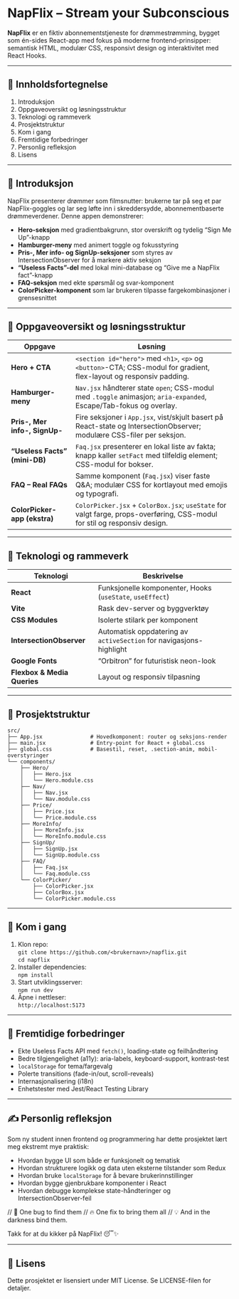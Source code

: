 # NapFlix – Stream your Subconscious

**NapFlix** er en fiktiv abonnementstjeneste for drømmestrømming, bygget som én-sides React-app med fokus på moderne frontend-prinsipper: semantisk HTML, modulær CSS, responsivt design og interaktivitet med React Hooks.

---

## 📖 Innholdsfortegnelse  
1. Introduksjon  
2. Oppgaveoversikt og løsningsstruktur  
3. Teknologi og rammeverk  
4. Prosjektstruktur  
5. Kom i gang  
6. Fremtidige forbedringer  
7. Personlig refleksjon  
8. Lisens  

---

## 📝 Introduksjon  
NapFlix presenterer drømmer som filmsnutter: brukerne tar på seg et par NapFlix-goggles og lar seg løfte inn i skreddersydde, abonnementbaserte drømmeverdener. Denne appen demonstrerer:  
- **Hero-seksjon** med gradientbakgrunn, stor overskrift og tydelig “Sign Me Up”-knapp  
- **Hamburger-meny** med animert toggle og fokusstyring  
- **Pris-, Mer info- og SignUp-seksjoner** som styres av IntersectionObserver for å markere aktiv seksjon  
- **“Useless Facts”-del** med lokal mini-database og “Give me a NapFlix fact”-knapp  
- **FAQ-seksjon** med ekte spørsmål og svar-komponent  
- **ColorPicker-komponent** som lar brukeren tilpasse fargekombinasjoner i grensesnittet  

---

## 🧾 Oppgaveoversikt og løsningsstruktur  

| Oppgave                        | Løsning                                                                                                                 |
|--------------------------------|-------------------------------------------------------------------------------------------------------------------------|
| **Hero + CTA**                 | `<section id="hero">` med `<h1>`, `<p>` og `<button>`-CTA; CSS-modul for gradient, flex-layout og responsiv padding.   |
| **Hamburger-meny**             | `Nav.jsx` håndterer state `open`; CSS-modul med `.toggle` animasjon; `aria-expanded`, Escape/Tab-fokus og overlay.      |
| **Pris-, Mer info-, SignUp-**  | Fire seksjoner i `App.jsx`, vist/skjult basert på React-state og IntersectionObserver; modulære CSS-filer per seksjon. |
| **“Useless Facts” (mini-DB)**  | `Faq.jsx` presenterer en lokal liste av fakta; knapp kaller `setFact` med tilfeldig element; CSS-modul for bokser.     |
| **FAQ – Real FAQs**            | Samme komponent (`Faq.jsx`) viser faste Q&A; modulær CSS for kortlayout med emojis og typografi.                      |
| **ColorPicker-app (ekstra)**    | `ColorPicker.jsx` + `ColorBox.jsx`; `useState` for valgt farge, props-overføring, CSS-modul for stil og responsiv design.|

---

## 🔧 Teknologi og rammeverk  

| Teknologi                | Beskrivelse                                                         |
|--------------------------|---------------------------------------------------------------------|
| **React**                | Funksjonelle komponenter, Hooks (`useState`, `useEffect`)           |
| **Vite**                 | Rask dev-server og byggverktøy                                     |
| **CSS Modules**          | Isolerte stilark per komponent                                      |
| **IntersectionObserver** | Automatisk oppdatering av `activeSection` for navigasjons-highlight |
| **Google Fonts**         | “Orbitron” for futuristisk neon-look                                |
| **Flexbox & Media Queries** | Layout og responsiv tilpasning                                |

---

## 📁 Prosjektstruktur  

```
src/
├── App.jsx               # Hovedkomponent: router og seksjons-render
├── main.jsx              # Entry-point for React + global.css
├── global.css            # Basestil, reset, .section-anim, mobil-overstyringer
└── components/
    ├── Hero/
    │   ├── Hero.jsx
    │   └── Hero.module.css
    ├── Nav/
    │   ├── Nav.jsx
    │   └── Nav.module.css
    ├── Price/
    │   ├── Price.jsx
    │   └── Price.module.css
    ├── MoreInfo/
    │   ├── MoreInfo.jsx
    │   └── MoreInfo.module.css
    ├── SignUp/
    │   ├── SignUp.jsx
    │   └── SignUp.module.css
    ├── FAQ/
    │   ├── Faq.jsx
    │   └── Faq.module.css
    └── ColorPicker/
        ├── ColorPicker.jsx
        ├── ColorBox.jsx
        └── ColorPicker.module.css
```

---

## 🚀 Kom i gang  
1. Klon repo:  
   `git clone https://github.com/<brukernavn>/napflix.git`  
   `cd napflix`  
2. Installer dependencies:  
   `npm install`  
3. Start utviklingsserver:  
   `npm run dev`  
4. Åpne i nettleser:  
   `http://localhost:5173`  

---

## 🔮 Fremtidige forbedringer  
- Ekte Useless Facts API med `fetch()`, loading-state og feilhåndtering  
- Bedre tilgjengelighet (a11y): aria-labels, keyboard-support, kontrast-test  
- `localStorage` for tema/fargevalg  
- Polerte transitions (fade-in/out, scroll-reveals)  
- Internasjonalisering (i18n)  
- Enhetstester med Jest/React Testing Library  

---

## ✍️ Personlig refleksjon  
Som ny student innen frontend og programmering har dette prosjektet lært meg ekstremt mye praktisk:  
- Hvordan bygge UI som både er funksjonelt og tematisk  
- Hvordan strukturere logikk og data uten eksterne tilstander som Redux  
- Hvordan bruke `localStorage` for å bevare brukerinnstillinger  
- Hvordan bygge gjenbrukbare komponenter i React  
- Hvordan debugge komplekse state-håndteringer og IntersectionObserver-feil  

// 💍 One bug to find them
// 🔥 One fix to bring them all
// 💡 And in the darkness bind them.  
 

Takk for at du kikker på NapFlix! 😴✨  

---

## 📜 Lisens  
Dette prosjektet er lisensiert under MIT License. Se LICENSE-filen for detaljer.